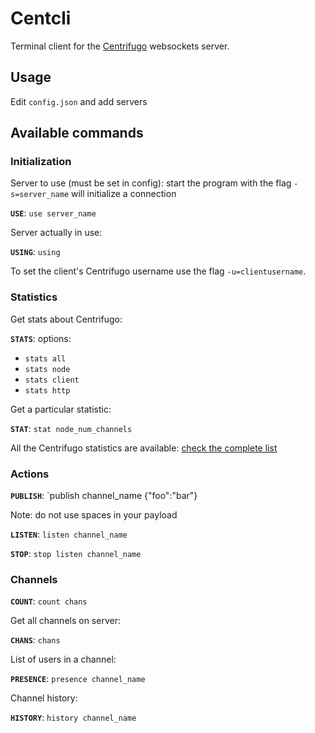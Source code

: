 # Centcli

Terminal client for the [Centrifugo](https://github.com/centrifugal/centrifugo/) websockets server.

## Usage

Edit `config.json` and add servers

## Available commands

### Initialization

Server to use (must be set in config): start the program with the flag `-s=server_name` will initialize a connection

**`USE`**: `use server_name`

Server actually in use:

**`USING`**: `using`

To set the client's Centrifugo username use the flag `-u=clientusername`.

### Statistics

Get stats about Centrifugo:

**`STATS`**: options:
- `stats all`
- `stats node`
- `stats client`
- `stats http`

Get a particular statistic:

**`STAT`**: `stat node_num_channels`

All the Centrifugo statistics are available: 
[check the complete list](https://fzambia.gitbooks.io/centrifugal/content/server/stats.html)

### Actions

**`PUBLISH`**: `publish channel_name {"foo":"bar"}

Note: do not use spaces in your payload

**`LISTEN`**: `listen channel_name`

**`STOP`**: `stop listen channel_name`

### Channels

**`COUNT`**: `count chans`

Get all channels on server:

**`CHANS`**: `chans`

List of users in a channel:

**`PRESENCE`**: `presence channel_name`

Channel history:

**`HISTORY`**: `history channel_name`


